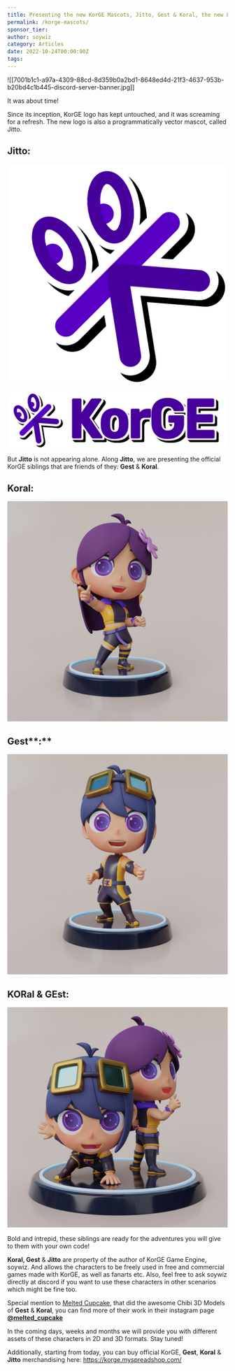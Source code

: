 ```yaml
---
title: Presenting the new KorGE Mascots, Jitto, Gest & Koral, the new Logo & Merchandising!
permalink: /korge-mascots/
sponsor_tier: 
author: soywiz
category: Articles
date: 2022-10-24T00:00:00Z
tags:
---
```

![[7001b1c1-a97a-4309-88cd-8d359b0a2bd1-8648ed4d-21f3-4637-953b-b20bd4c1b445-discord-server-banner.jpg]]

It was about time!

Since its inception, KorGE logo has kept untouched, and it was screaming for a refresh. The new logo is also a
programmatically vector mascot, called Jitto.

## **Jitto**:

![](/images/7001b1c1-a97a-4309-88cd-8d359b0a2bd1-f595e880-ccbf-47d4-a9ee-09668af6ae82-512-Jitto-Shadow.png)

![](/images/7001b1c1-a97a-4309-88cd-8d359b0a2bd1-f6975096-d484-4754-9f53-c2e295a2cb93-logo-wide.svg)



But **Jitto** is not appearing alone. Along **Jitto**, we are presenting the official KorGE siblings that are friends
of they: **Gest** & **Koral**.

## **Koral:**

![](/images/7001b1c1-a97a-4309-88cd-8d359b0a2bd1-f3731fe8-5d5c-4909-b1ae-939cb05b35bf-Pose_1_Girl.jpg)

## Gest**:**

![](/images/7001b1c1-a97a-4309-88cd-8d359b0a2bd1-39e3eb86-59b8-4c66-977a-b23d98a80cd9-Pose_1_Boy.jpg)

## KORal & GEst:

![](/images/7001b1c1-a97a-4309-88cd-8d359b0a2bd1-c6b2d161-7bd6-4d6d-bb6c-37281cf58c70-Pose_2.jpg)



Bold and intrepid, these siblings are ready for the adventures you will give to them with your own code!



**Koral, Gest** & **Jitto** are property of the author of KorGE Game Engine, soywiz. And allows the characters to be
freely used in free and commercial games made with KorGE, as well as fanarts etc. Also, feel free to ask soywiz
directly at discord if you want to use these characters in other scenarios which might be fine too.

Special mention to [Melted Cupcake](https://www.instagram.com/melted_cupcake/), that did the awesome Chibi 3D Models of
**Gest** & **Koral**, you can find more of their work in their instagram page
**[@melted_cupcake](https://www.instagram.com/melted_cupcake/)**



In the coming days, weeks and months we will provide you with different assets of these characters in 2D and 3D
formats. Stay tuned!



Additionally, starting from today, you can buy official KorGE, **Gest**, **Koral** & **Jitto** merchandising here:
<https://korge.myspreadshop.com/>